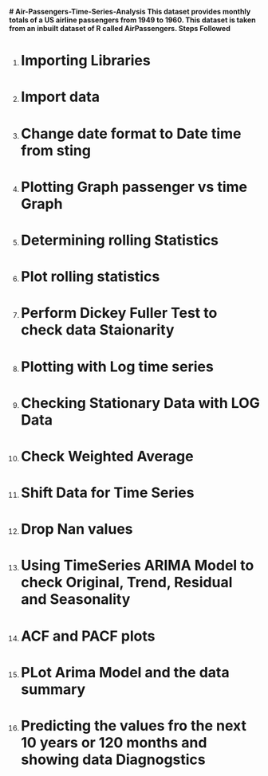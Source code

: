 **# Air-Passengers-Time-Series-Analysis
**This dataset provides monthly totals of a US airline passengers from 1949 to 1960. This dataset is taken from an inbuilt dataset of R called AirPassengers.**
Steps Followed**
1. # Importing Libraries
2. # Import data
3. # Change date format to Date time from sting
4. # Plotting Graph passenger vs time Graph
5. # Determining rolling Statistics
6. # Plot rolling statistics
7. # Perform Dickey Fuller Test to check data Staionarity
8. # Plotting with Log time series
9. # Checking Stationary Data with LOG Data
10. # Check Weighted Average
11. # Shift Data for Time Series
12. # Drop Nan values
13. # Using TimeSeries ARIMA Model to check Original, Trend, Residual and Seasonality
14. # ACF and PACF plots
15. # PLot Arima Model and the data summary
16. # Predicting the values fro the next 10 years or 120 months and showing data Diagnogstics 
